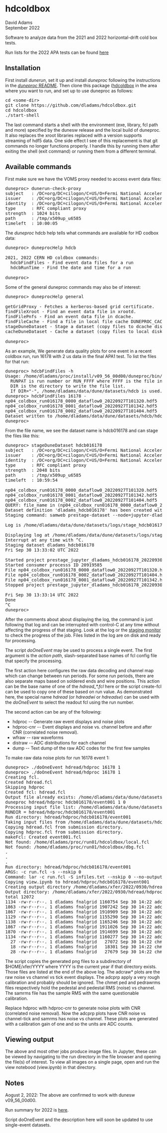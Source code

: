 # hdcoldbox
David Adams  
September 2022

Software to analyze data from the 2021 and 2022 horizontal-drift cold box tests.

Run lists for the 2022 APA tests can be found [here](https://docs.google.com/spreadsheets/d/1wh8qZTL6iZGQxaHKIjkvGPs81b2g6ReBHMYqCpT59yo/edit#gid=419431128)

## Installation

First install *dunerun*, set it up and install *duneproc* following the instructions in the
[*duneproc* README](https://github.com/dladams/duneproc/blob/master/README.md).
Then clone this package ([hdcoldbox](https://github.com/dladams/hdcoldbox)
in the area where you want to run, and set up to use duneproc as follows:

<pre>
cd &lt;some-dir>
git clone https://github.com/dladams/hdcoldbox.git
cd hdcoldbox
./start-shell
</pre>
The last command starts a shell with the environment (exe, library, fcl path and more) specified by the dunesw release and the local build of duneproc.
It also replaces the xroot libraries replaced with a version supports streaming of hdf5 data.
One side effect I see of this replacement is that git commands no longer functions properly.
I handle this by running them after exiting the shell (exit command) or running them from a different terminal.

## Available commands

First make sure we have the VOMS proxy needed to access event data files:
<pre>
duneproc> dunerun-check-proxy
subject   : /DC=org/DC=cilogon/C=US/O=Fermi National Accelerator Laboratory/OU=People/CN=David Adams/CN=UID:dladams/CN=1184421617
issuer    : /DC=org/DC=cilogon/C=US/O=Fermi National Accelerator Laboratory/OU=People/CN=David Adams/CN=UID:dladams
identity  : /DC=org/DC=cilogon/C=US/O=Fermi National Accelerator Laboratory/OU=People/CN=David Adams/CN=UID:dladams
type      : RFC compliant proxy
strength  : 1024 bits
path      : /tmp/x509up_u6585
timeleft  : 10:00:05
</pre>

The *duneproc* hdcb help tells what commands are available for HD codbox data:
<pre>
duneproc> duneprocHelp hdcb

2021, 2022 CERN HD coldbox commands:
  hdcbFindFiles - Find event data files for a run
  hdcbRunTime - Find the date and time for a run

duneproc> 
</pre>
Some of the general duneproc commands may also be of interest:
<pre>
duneproc> duneprocHelp general

getGridProxy - Fetches a kerberos-based grid certificate.
findFileXroot - Find an event data file in xrootd.
findFilePnfs - Find an event data file in dcache.
findFileCache - Find a file in local file cache DUNEPROC_CACHE_PATH.
stageDuneDataset - Stage a dataset (copy files to dcache disk).
cacheDuneDataset - Cache a dataset (copy files to local disk).

duneproc> 
</pre>

As an example, We generate data quality plots for one event in a recent coldbox run, run 16178 with 
2 us data in the final APA1 test.
To list the files for that run:
<pre>
duneproc> hdcbFindFiles -h
Usage: /home/dladams/proc/install/v09_56_00d00/duneproc/bin/hdcbFindFiles RUNPAT DIR
  RUNPAT is run number or RUN_FFFF where FFFF is the file index.
  DIR is the directory to write the file list.
  If DIR="-", /home/dladams/data/dune/datasets/hdcb is used.
duneproc> hdcbFindFiles 16178 -
np04_coldbox_run016178_0000_dataflow0_20220927T101320.hdf5
np04_coldbox_run016178_0001_dataflow0_20220927T101342.hdf5
np04_coldbox_run016178_0002_dataflow0_20220927T101404.hdf5
Dataset written to /home/dladams/data/dune/datasets/hdcb/hdcb016178.txt
duneproc> 
</pre>
From the file name, we see the dataset name is hdcb016178 and can stage the files like this:
<pre>
duneproc> stageDuneDataset hdcb016178
subject   : /DC=org/DC=cilogon/C=US/O=Fermi National Accelerator Laboratory/OU=People/CN=David Adams/CN=UID:dladams/CN=2674166866
issuer    : /DC=org/DC=cilogon/C=US/O=Fermi National Accelerator Laboratory/OU=People/CN=David Adams/CN=UID:dladams
identity  : /DC=org/DC=cilogon/C=US/O=Fermi National Accelerator Laboratory/OU=People/CN=David Adams/CN=UID:dladams
type      : RFC compliant proxy
strength  : 2048 bits
path      : /tmp/x509up_u6585
timeleft  : 10:59:54

np04_coldbox_run016178_0000_dataflow0_20220927T101320.hdf5
np04_coldbox_run016178_0001_dataflow0_20220927T101342.hdf5
np04_coldbox_run016178_0002_dataflow0_20220927T101404.hdf5
QUERY: file_name in (np04_coldbox_run016178_0000_dataflow0_20220927T101320.hdf5, np04_coldbox_run016178_0001_dataflow0_20220927T101342.hdf5, np04_coldbox_run016178_0002_dataflow0_20220927T101404.hdf5)
Dataset definition 'dladams_hdcb016178' has been created with id 762182
Staging command: samweb prestage-dataset --node=jupyter-dladams.fnal.gov --defname=dladams_hdcb016178

Log is /home/dladams/data/dune/datasets/logs/stage_hdcb016178.log

Displaying log at /home/dladams/data/dune/datasets/logs/stage_hdcb016178.log.
Interrupt at any time with ^C.
Staging dataset dladams_hdcb016178
Fri Sep 30 13:33:02 UTC 2022

Started project prestage_jupyter_dladams_hdcb016178_20220930133303
Started consumer processs ID 20919585
File np04_coldbox_run016178_0000_dataflow0_20220927T101320.hdf5 is staged
File np04_coldbox_run016178_0002_dataflow0_20220927T101404.hdf5 is staged
File np04_coldbox_run016178_0001_dataflow0_20220927T101342.hdf5 is staged
Stopped project prestage_jupyter_dladams_hdcb016178_20220930133303

Fri Sep 30 13:33:14 UTC 2022
Done
^C
duneproc> 
</pre>
After the comments about about displaying the log, the command is just following that log and
can be interrupted with control-C at any time without affecting the progress of that staging.
Look at the log or the [staging monitor](https://samweb.fnal.gov:8483/station_monitor/dune/stations/dune/projects)
to check the progress of the job.
Files listed in the log are on disk and ready for processing.

The script *doOneEvent* may be used to process a single event.
The first argument is the *action path*,  slash-separated base names of fcl config file that specify the processing.

The first action here configures the raw data decoding and channel map which can change between run periods.
For some run periods, there are also separate maps based on soldered ends and wire positions.
This action  can be the base name of one of the *hdread_\*.fcl* here or the script create-fcl can be used to copy
one of these based on run value.
As demonstrated here, the special name *hdread* (or *hdreadwi* or *hdreadse*) can be used with the *doOneEvent*
to select the readout fcl using the run number.

The second action can be any of the following:
* hdproc -- Generate raw event displays and noise plots
* hdproc-cnr -- Event displays and noise vs. channel before and after CNR (correlated noise removal).
* wfraw -- raw waveforms
* distraw -- ADC distributions for each channel
* dump -- Text dump of the raw ADC codes for the first few samples

To make raw data noise plots for run 16178 event 1:
<pre>
duneproc> ./doOneEvent hdread/hdproc 16178 1
duneproc> ./doOneEvent hdread/hdproc 16178 1
Creating fcl.
Created hdread.fcl
Skipping hdproc
Created fcl: hdread.fcl
Output file already exists: /home/dladams/data/dune/datasets/hdcb/hdcb016178.txt
duneproc hdread/hdproc hdcb016178/event001 1 0
Processing input file list: /home/dladams/data/dune/datasets/hdcb/hdcb016178.txt
RUNDIR = hdread/hdproc/hdcb016178/event001
Run directory: hdread/hdproc/hdcb016178/event001
Taking input files from /home/dladams/data/dune/datasets/hdcb/hdcb016178.txt
Copying hdread.fcl from submission directory.
Copying hdproc.fcl from submission directory.
makeFcl: Created event001.fcl
Not found: /home/dladams/proc/run01/hdcoldbox/local.fcl
Not found: /home/dladams/proc/run01/hdcoldbox/dbg.fcl
.
.
.
Run directory: hdread/hdproc/hdcb016178/event001
ARGS: -c run.fcl -s --nskip 0
Command: lar -c run.fcl -S infiles.txt --nskip 0 --no-output
Copying view.ipynb to hdread/hdproc/hdcb016178/event001
Creating output directory /home/dladams/xfer/2022/0930/hdread/hdproc/run016178/event001
Output directory: /home/dladams/xfer/2022/0930/hdread/hdproc/run016178/event001
total 12072
1134 -rw-r--r--. 1 dladams fnalgrid 1160754 Sep 30 14:22 adcprp_tpp0c_run016178_evt000001.png
1863 -rw-r--r--. 1 dladams fnalgrid 1907242 Sep 30 14:22 adcprp_tpp0u_run016178_evt000001.png
1867 -rw-r--r--. 1 dladams fnalgrid 1910909 Sep 30 14:22 adcprp_tpp0v_run016178_evt000001.png
1129 -rw-r--r--. 1 dladams fnalgrid 1155290 Sep 30 14:22 adcprp_tpp0z_run016178_evt000001.png
1138 -rw-r--r--. 1 dladams fnalgrid 1165246 Sep 30 14:22 adcraw_tpp0c_run016178_evt000001.png
1867 -rw-r--r--. 1 dladams fnalgrid 1911026 Sep 30 14:22 adcraw_tpp0u_run016178_evt000001.png
1870 -rw-r--r--. 1 dladams fnalgrid 1914699 Sep 30 14:22 adcraw_tpp0v_run016178_evt000001.png
1134 -rw-r--r--. 1 dladams fnalgrid 1160277 Sep 30 14:22 adcraw_tpp0z_run016178_evt000001.png
  27 -rw-r--r--. 1 dladams fnalgrid   27072 Sep 30 14:22 chmet_pedrawrms_tps0_run016178_evt000001.png
  18 -rw-r--r--. 1 dladams fnalgrid   18301 Sep 30 14:22 chmet_ped_tps0_run016178_evt000001.png
  28 -rw-r--r--. 1 dladams fnalgrid   27679 Sep 30 14:22 chmet_samrms_tps0_run016178_evt000001.png
</pre>
The script copies the generated png files to a subdirectory of $HOME/xfer/YYYY where YYYY is the current year
if that directory exists.
Those files are listed at the end of the above log.
The adcraw* plots are the raw noise vs channel vs tick event displays.
The adcprp apply a very rough calibration and probably should be ignored.
The chmet ped and pedrawrms files respectively hold the pedestal and pedestal RMS (noise) vs channel.
The samrms file has the sample RMS with the same questionable calibration.

Replace hdproc with hdproc-cnr to generate noise plots with CNR (correlated noise removal).
Now the adcprp plots have CNR noise vs channel-tick and samrms has noise vs channel.
These plots are generated with a calibration gain of one and so the units are ADC counts.

## Viewing output
The above and most other jobs produce image files. In Jupyter, these can be viewed by navigating to the run directory in the file browser
and opening the file(s) of interest.
To view all images on a single page, open and run the view notebood (view.ipynb) in that directory.

## Notes

Aogust 2, 2022: The above are confirmed to work with dunesw v09_56_00d00.

Run summary for 2022 is [here](https://docs.google.com/spreadsheets/d/1wh8qZTL6iZGQxaHKIjkvGPs81b2g6ReBHMYqCpT59yo/edit#gid=1659477561).

Script doOneEvent and the description here will soon be updated to use single-event datasets.
